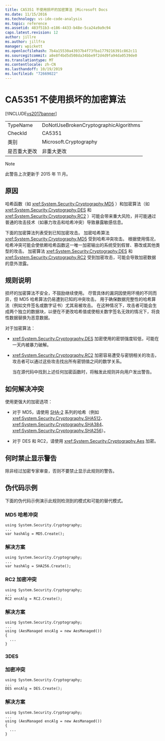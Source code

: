 ```yaml
---
title: CA5351 不使用损坏的加密算法 |Microsoft Docs
ms.date: 11/15/2016
ms.technology: vs-ide-code-analysis
ms.topic: reference
ms.assetid: 483f51b3-e186-4433-b48e-5ca24a9a9c94
caps.latest.revision: 12
author: jillre
ms.author: jillfra
manager: wpickett
ms.openlocfilehash: 7b4a15530a43937b4f73fba1779216391c862c11
ms.sourcegitcommit: a8e8f4bd5d508da34bbe9f2d4d9fa94da0539de0
ms.translationtype: MT
ms.contentlocale: zh-CN
ms.lasthandoff: 10/19/2019
ms.locfileid: "72669022"
---
```

# <a name="ca5351-do-not-use-broken-cryptographic-algorithms"></a>CA5351 不使用损坏的加密算法
[!INCLUDE[vs2017banner](../includes/vs2017banner.md)]

|||
|-|-|
|TypeName|DoNotUseBrokenCryptographicAlgorithms|
|CheckId|CA5351|
|类别|Microsoft.Cryptography|
|是否重大更改|非重大更改|

> [!NOTE]
> 此警告上次更新于 2015 年 11 月。

## <a name="cause"></a>原因
 哈希函数（如 <xref:System.Security.Cryptography.MD5> ）和加密算法（如 <xref:System.Security.Cryptography.DES> 和 <xref:System.Security.Cryptography.RC2> ）可能会带来重大风险，并可能通过普通的攻击技术（如暴力攻击和哈希冲突）导致暴露敏感信息。

 下面的加密算法列表受到已知加密攻击。 加密哈希算法 <xref:System.Security.Cryptography.MD5> 受到哈希冲突攻击。  根据使用情况，哈希冲突可能会使依赖哈希函数这一唯一加密输出的系统受到假冒、篡改或其他类型的攻击。 加密算法 <xref:System.Security.Cryptography.DES> 和 <xref:System.Security.Cryptography.RC2> 受到加密攻击，可能会导致加密数据的意外泄露。

## <a name="rule-description"></a>规则说明
 损坏的加密算法不安全，不鼓励继续使用。 尽管具体的漏洞因使用环境的不同而异，但 MD5 哈希算法仍易遭到已知的冲突攻击。  用于确保数据完整性的哈希算法（例如文件签名或数字证书）尤其易被攻击。  在这种情况下，攻击者可能会生成两个独立的数据块，以便在不更改哈希值或使相关数字签名无效的情况下，将良性数据替换为恶意数据。

 对于加密算法：

- <xref:System.Security.Cryptography.DES> 加密使用的密钥强度较低，可能在一天内被暴力破解。

- <xref:System.Security.Cryptography.RC2> 加密容易遭受与密钥相关的攻击，攻击者可以通过这些攻击找出所有密钥值之间的数学关系。

  当在源代码中找到上述任何加密函数时，将触发此规则并向用户发出警告。

## <a name="how-to-fix-violations"></a>如何解决冲突
 使用更强大的加密选项：

- 对于 MD5，请使用 [SHA-2](https://msdn.microsoft.com/library/windows/desktop/aa382459.aspx) 系列的哈希（例如 <xref:System.Security.Cryptography.SHA512>、 <xref:System.Security.Cryptography.SHA384>、 <xref:System.Security.Cryptography.SHA256>）。

- 对于 DES 和 RC2，请使用 <xref:System.Security.Cryptography.Aes> 加密。

## <a name="when-to-suppress-warnings"></a>何时禁止显示警告
 除非经过加密专家审查，否则不要禁止显示此规则的警告。

## <a name="pseudo-code-example"></a>伪代码示例
 下面的伪代码示例演示此规则检测到的模式和可能的替代模式。

### <a name="md5-hashing-violation"></a>MD5 哈希冲突

```
using System.Security.Cryptography;
...
var hashAlg = MD5.Create();

```

### <a name="solution"></a>解决方案

```
using System.Security.Cryptography;
...
var hashAlg = SHA256.Create();

```

### <a name="rc2-encryption-violation"></a>RC2 加密冲突

```
using System.Security.Cryptography;
...
RC2 encAlg = RC2.Create();

```

### <a name="solution"></a>解决方案

```
using System.Security.Cryptography;
...
using (AesManaged encAlg = new AesManaged())
{
  ...
}
```

### <a name="des-br-br-encryption-violation"></a>3DES <br /><br />加密冲突

```
using System.Security.Cryptography;
...
DES encAlg = DES.Create();

```

### <a name="solution"></a>解决方案

```
using System.Security.Cryptography;
...
using (AesManaged encAlg = new AesManaged())
{
  ...
}
```